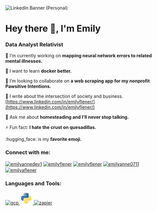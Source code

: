 ![LinkedIn Banner (Personal)](https://user-images.githubusercontent.com/80731211/138025791-d962f0b4-82a7-4bde-baea-a737b9368116.jpg)

<h1 align="left">Hey there 👋, I'm Emily</h1>
<h3 align="left">Data Analyst Relativist</h3>

🔭 I’m currently working on **mapping neural network errors to related mental illnesses.**

🌱 I want to learn **docker better.**

👯 I’m looking to collaborate on **a web scraping app for my nonprofit Pawsitive Intentions.**

📝 I write about the intersection of society and business. [https://www.linkedin.com/in/emilyflener/](https://www.linkedin.com/in/emilyflener/)

💬 Ask me about **homesteading and I'll never stop talking.**

⚡ Fun fact: **I hate the crust on quesadillas.**

:hugging_face: is my **favorite emoji.**

<h3 align="left">Connect with me:</h3>
<p align="left">
<a href="https://twitter.com/emilyannedev1" target="blank"><img align="center" src="https://raw.githubusercontent.com/rahuldkjain/github-profile-readme-generator/master/src/images/icons/Social/twitter.svg" alt="emilyannedev1" height="30" width="40" /></a>
<a href="https://linkedin.com/in/emilyflener" target="blank"><img align="center" src="https://raw.githubusercontent.com/rahuldkjain/github-profile-readme-generator/master/src/images/icons/Social/linked-in-alt.svg" alt="emilyflener" height="30" width="40" /></a>
<a href="https://kaggle.com/emilyflener" target="blank"><img align="center" src="https://raw.githubusercontent.com/rahuldkjain/github-profile-readme-generator/master/src/images/icons/Social/kaggle.svg" alt="emilyflener" height="30" width="40" /></a>
<a href="https://www.hackerrank.com/emilyanne0711" target="blank"><img align="center" src="https://raw.githubusercontent.com/rahuldkjain/github-profile-readme-generator/master/src/images/icons/Social/hackerrank.svg" alt="emilyanne0711" height="30" width="40" /></a>
<a href="https://www.leetcode.com/emilyaflener" target="blank"><img align="center" src="https://raw.githubusercontent.com/rahuldkjain/github-profile-readme-generator/master/src/images/icons/Social/leet-code.svg" alt="emilyaflener" height="30" width="40" /></a>
</p>

<h3 align="left">Languages and Tools:</h3>
<p align="left"> <a href="https://cloud.google.com" target="_blank"> <img src="https://www.vectorlogo.zone/logos/google_cloud/google_cloud-icon.svg" alt="gcp" width="40" height="40"/> </a> <a href="https://www.python.org" target="_blank"> <img src="https://raw.githubusercontent.com/devicons/devicon/master/icons/python/python-original.svg" alt="python" width="40" height="40"/> </a> <a href="https://zapier.com" target="_blank"> <img src="https://www.vectorlogo.zone/logos/zapier/zapier-icon.svg" alt="zapier" width="40" height="40"/> </a> </p>
